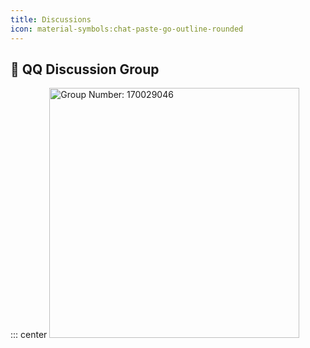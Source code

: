 ```yaml
---
title: Discussions
icon: material-symbols:chat-paste-go-outline-rounded
---
```



## 🔔 QQ Discussion Group

::: center
<img :src="$withBase('/images/qrcode.jpg')" alt="Group Number: 170029046" class="no-zoom" style="width:400px;">

